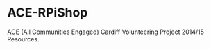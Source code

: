 ACE-RPiShop
===========

ACE (All Communities Engaged) Cardiff Volunteering Project 2014/15 Resources.
